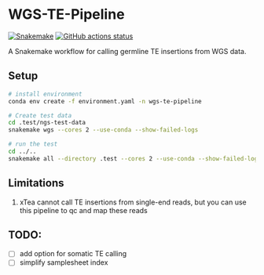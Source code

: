 # WGS-TE-Pipeline

[![Snakemake](https://img.shields.io/badge/snakemake-≥7.16.0-brightgreen.svg)](https://snakemake.github.io)
[![GitHub actions status](https://github.com/rogadde/wgs-te-pipeline/workflows/Tests/badge.svg?branch=main)](https://github.com/<owner>/<repo>/actions?query=branch%3Amain+workflow%3ATests)

A Snakemake workflow for calling germline TE insertions from WGS data.

## Setup

```bash
# install environment
conda env create -f environment.yaml -n wgs-te-pipeline

# Create test data
cd .test/ngs-test-data
snakemake wgs --cores 2 --use-conda --show-failed-logs

# run the test
cd ../..
snakemake all --directory .test --cores 2 --use-conda --show-failed-logs --configfile .test/config/hg38.yaml
```

## Limitations

1. xTea cannot call TE insertions from single-end reads, but you can use this pipeline to qc and map these reads

## TODO:

- [ ] add option for somatic TE calling
- [ ] simplify samplesheet index

